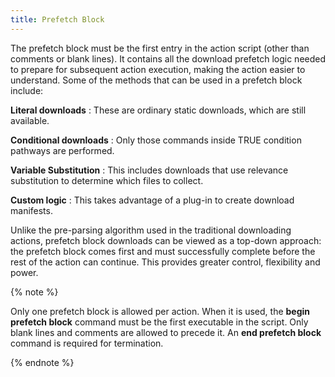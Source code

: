 ```yaml
---
title: Prefetch Block
---
```


The prefetch block must be the first entry in the action script (other than comments
or blank lines). It contains all the download prefetch logic needed to prepare for
subsequent action execution, making the action easier to understand. Some of the
methods that can be used in a prefetch block include:

**Literal downloads**
:	These are ordinary static downloads, which are still available.

**Conditional downloads**
:	Only those commands inside TRUE condition pathways are performed.

**Variable Substitution**
:	This includes downloads that use relevance substitution to determine which files to collect.

**Custom logic**
:	This takes advantage of a plug-in to create download manifests.

Unlike the pre-parsing algorithm used in the traditional downloading actions,
prefetch block downloads can be viewed as a top-down approach: the prefetch
block comes first and must successfully complete before the rest of the action can
continue. This provides greater control, flexibility and power.

{% note %}

Only one prefetch block is allowed per action. When it is used, the **begin
prefetch block** command must be the first executable in the script. Only blank
lines and comments are allowed to precede it. An **end prefetch block** command is
required for termination.

{% endnote %}

